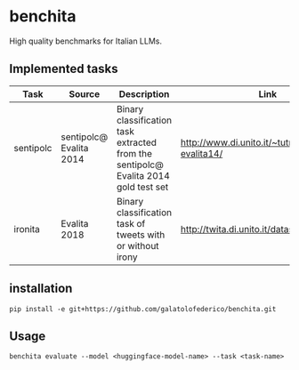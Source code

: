 # benchita

High quality benchmarks for Italian LLMs.

## Implemented tasks

| Task      | Source                     | Description                                                                            | Link                                                 | Quality |
|-----------|----------------------------|----------------------------------------------------------------------------------------|------------------------------------------------------|---------|
| sentipolc | sentipolc@<br>Evalita 2014 | Binary classification task extracted from the sentipolc@<br>Evalita 2014 gold test set | http://www.di.unito.it/~tutreeb/sentipolc-evalita14/ | gold    |
| ironita   | Evalita 2018               | Binary classification task of tweets with or without irony                             | http://twita.di.unito.it/dataset/ironita             | gold    |

## installation

```
pip install -e git+https://github.com/galatolofederico/benchita.git
```

## Usage

`benchita evaluate --model <huggingface-model-name> --task <task-name>`